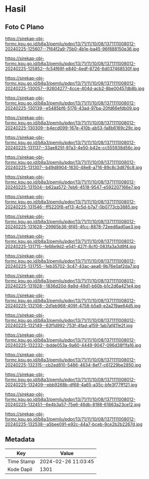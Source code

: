 # Hasil

## Foto C Plano

https://sirekap-obj-formc.kpu.go.id/b8a3/pemilu/pdpr/13/71/11/10/08/1371111008012-20240225-125607--7f64f2a9-75b0-4b1e-ba45-96f888150e36.jpg

https://sirekap-obj-formc.kpu.go.id/b8a3/pemilu/pdpr/13/71/11/10/08/1371111008012-20240225-125852--fc54f69f-e840-4edf-8726-6d037468530f.jpg

https://sirekap-obj-formc.kpu.go.id/b8a3/pemilu/pdpr/13/71/11/10/08/1371111008012-20240225-130057--92604277-4cce-404d-acb2-8be00457db8b.jpg

https://sirekap-obj-formc.kpu.go.id/b8a3/pemilu/pdpr/13/71/11/10/08/1371111008012-20240225-130139--e5485bf6-5176-43ad-97ba-20fd66efdb09.jpg

https://sirekap-obj-formc.kpu.go.id/b8a3/pemilu/pdpr/13/71/11/10/08/1371111008012-20240225-130309--b4ecd099-167e-410b-ab53-fa8b6169c29c.jpg

https://sirekap-obj-formc.kpu.go.id/b8a3/pemilu/pdpr/13/71/11/10/08/1371111008012-20240225-131137--33ae825f-97a3-4e50-b42e-cc555938d56c.jpg

https://sirekap-obj-formc.kpu.go.id/b8a3/pemilu/pdpr/13/71/11/10/08/1371111008012-20240225-131307--b49d8904-1630-48e8-a716-89c8c3d876c8.jpg

https://sirekap-obj-formc.kpu.go.id/b8a3/pemilu/pdpr/13/71/11/10/08/1371111008012-20240225-131504--b62aa572-7eb6-4518-9547-e592207166e7.jpg

https://sirekap-obj-formc.kpu.go.id/b8a3/pemilu/pdpr/13/71/11/10/08/1371111008012-20240225-131546--ff5220f8-ef13-4c5d-b7a7-0b0773cb3885.jpg

https://sirekap-obj-formc.kpu.go.id/b8a3/pemilu/pdpr/13/71/11/10/08/1371111008012-20240225-131628--29965b36-6f45-4fcc-8878-72eed6ad0ae3.jpg

https://sirekap-obj-formc.kpu.go.id/b8a3/pemilu/pdpr/13/71/11/10/08/1371111008012-20240225-131715--fe68e9d2-e541-427f-8cf0-083fa3a3d9f4.jpg

https://sirekap-obj-formc.kpu.go.id/b8a3/pemilu/pdpr/13/71/11/10/08/1371111008012-20240225-131755--1eb35702-3c47-43ac-aea6-9b76e0af2da7.jpg

https://sirekap-obj-formc.kpu.go.id/b8a3/pemilu/pdpr/13/71/11/10/08/1371111008012-20240225-131928--1836d20d-9a9d-49d1-b60b-b1c2d6a421e4.jpg

https://sirekap-obj-formc.kpu.go.id/b8a3/pemilu/pdpr/13/71/11/10/08/1371111008012-20240225-132108--2d1eb968-409f-4758-b5a9-e2a219ae64d5.jpg

https://sirekap-obj-formc.kpu.go.id/b8a3/pemilu/pdpr/13/71/11/10/08/1371111008012-20240225-132149--63f1d992-753f-4fad-a159-1ab7af411e2f.jpg

https://sirekap-obj-formc.kpu.go.id/b8a3/pemilu/pdpr/13/71/11/10/08/1371111008012-20240225-132232--bdde053a-9a60-4449-9047-096d38f1fa16.jpg

https://sirekap-obj-formc.kpu.go.id/b8a3/pemilu/pdpr/13/71/11/10/08/1371111008012-20240225-132315--cb2ed810-5486-4634-8ef7-c61229be2850.jpg

https://sirekap-obj-formc.kpu.go.id/b8a3/pemilu/pdpr/13/71/11/10/08/1371111008012-20240225-132409--ebb9268b-df68-4a65-a35c-bfe3f77ff121.jpg

https://sirekap-obj-formc.kpu.go.id/b8a3/pemilu/pdpr/13/71/11/10/08/1371111008012-20240225-132451--6e4b3a57-75e6-46db-8198-61863a23ce12.jpg

https://sirekap-obj-formc.kpu.go.id/b8a3/pemilu/pdpr/13/71/11/10/08/1371111008012-20240225-132538--a5bee091-e92c-44a7-bceb-9ce2b2b2267d.jpg


## Metadata

| Key        | Value               |
| ---------- | ------------------- |
| Time Stamp | 2024-02-26 11:03:45 |
| Kode Dapil | 1301                |



